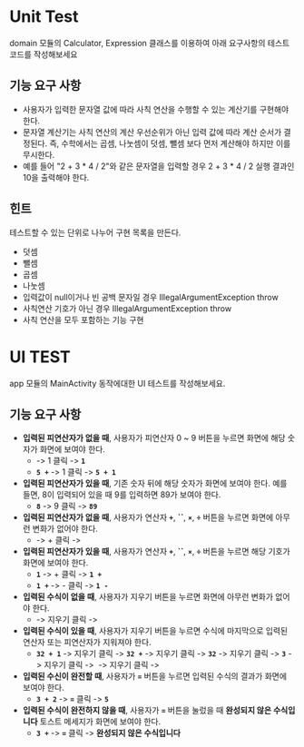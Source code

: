 # Unit Test
domain 모듈의 Calculator, Expression 클래스를 이용하여 아래 요구사항의 테스트 코드를 작성해보세요

## 기능 요구 사항
- 사용자가 입력한 문자열 값에 따라 사칙 연산을 수행할 수 있는 계산기를 구현해야 한다.
- 문자열 계산기는 사칙 연산의 계산 우선순위가 아닌 입력 값에 따라 계산 순서가 결정된다. 즉, 수학에서는 곱셈, 나눗셈이 덧셈, 뺄셈 보다 먼저 계산해야 하지만 이를 무시한다.
- 예를 들어 "2 + 3 * 4 / 2"와 같은 문자열을 입력할 경우 2 + 3 * 4 / 2 실행 결과인 10을 출력해야 한다.

## 힌트
테스트할 수 있는 단위로 나누어 구현 목록을 만든다.
- 덧셈
- 뺄셈
- 곱셈
- 나눗셈
- 입력값이 null이거나 빈 공백 문자일 경우 IllegalArgumentException throw
- 사칙연산 기호가 아닌 경우 IllegalArgumentException throw
- 사칙 연산을 모두 포함하는 기능 구현



# UI TEST
app 모듈의 MainActivity 동작에대한 UI 테스트를 작성해보세요.
## **기능 요구 사항**
- **입력된 피연산자가 없을 때**, 사용자가 피연산자 0 ~ 9 버튼을 누르면 화면에 해당 숫자가 화면에 보여야 한다.
    - -> 1 클릭 -> **`1`**
    - **`5 +`** -> 1 클릭 -> **`5 + 1`**
- **입력된 피연산자가 있을 때**, 기존 숫자 뒤에 해당 숫자가 화면에 보여야 한다. 예를 들면, 8이 입력되어 있을 때 9를 입력하면 89가 보여야 한다.
    - **`8`** -> 9 클릭 -> **`89`**
- **입력된 피연산자가 없을 때**, 사용자가 연산자 **`+`**, **``**, **`×`**, **`÷`** 버튼을 누르면 화면에 아무런 변화가 없어야 한다.
    - -> + 클릭 ->
- **입력된 피연산자가 있을 때**, 사용자가 연산자 **`+`**, **``**, **`×`**, **`÷`** 버튼을 누르면 해당 기호가 화면에 보여야 한다.
    - **`1`** -> + 클릭 -> **`1 +`**
    - **`1 +`** -> - 클릭 -> **`1 -`**
- **입력된 수식이 없을 때**, 사용자가 지우기 버튼을 누르면 화면에 아무런 변화가 없어야 한다.
    - -> 지우기 클릭 ->
- **입력된 수식이 있을 때**, 사용자가 지우기 버튼을 누르면 수식에 마지막으로 입력된 연산자 또는 피연산자가 지워져야 한다.
    - **`32 + 1`** -> 지우기 클릭 -> **`32 +`** -> 지우기 클릭 -> **`32`** -> 지우기 클릭 -> **`3`** -> 지우기 클릭 ->  -> 지우기 클릭 ->
- **입력된 수신이 완전할 때**, 사용자가 **`=`** 버튼을 누르면 입력된 수식의 결과가 화면에 보여야 한다.
    - **`3 + 2`** -> **`=`** 클릭 -> **`5`**
- **입력된 수식이 완전하지 않을 때**, 사용자가 **`=`** 버튼을 눌렀을 때 **완성되지 않은 수식입니다** 토스트 메세지가 화면에 보여야 한다.
    - **`3 +`** -> **`=`** 클릭 -> **완성되지 않은 수식입니다**

